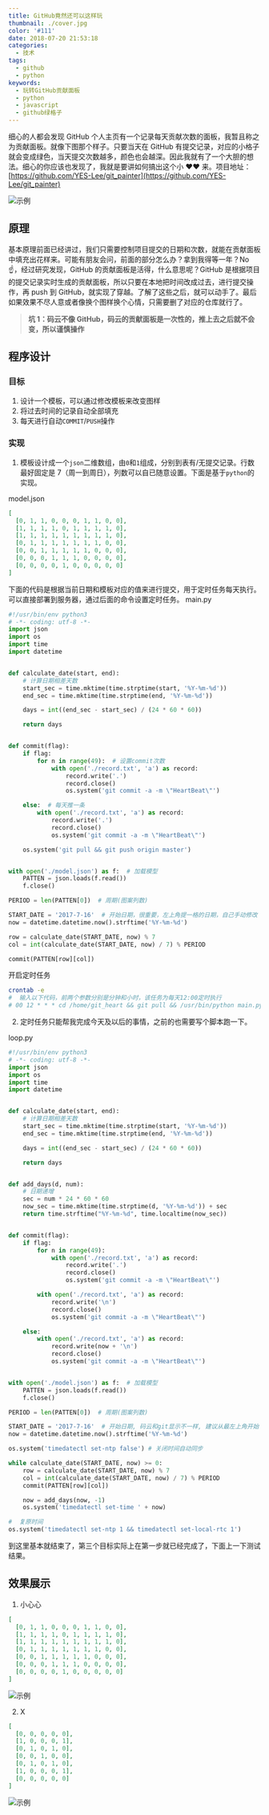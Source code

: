 ```yaml
---
title: GitHub竟然还可以这样玩
thumbnail: ./cover.jpg
color: '#111'
date: 2018-07-20 21:53:18
categories:
  - 技术
tags:
  - github
  - python
keywords:
  - 玩转GitHub贡献面板
  - python
  - javascript
  - github绿格子
---
```


细心的人都会发现 GitHub 个人主页有一个记录每天贡献次数的面板，我暂且称之为贡献面板。就像下图那个样子。只要当天在 GitHub 有提交记录，对应的小格子就会变成绿色，当天提交次数越多，颜色也会越深。因此我就有了一个大胆的想法。细心的你应该也发现了，我就是要讲如何搞出这个小 ❤️❤️ 来。项目地址：[https://github.com/YES-Lee/git_painter](https://github.com/YES-Lee/git_painter)

 <!-- more -->

![示例](./1.png)

## 原理

基本原理前面已经讲过，我们只需要控制项目提交的日期和次数，就能在贡献面板中填充出花样来。可能有朋友会问，前面的部分怎么办？拿到我得等一年？No☝️，经过研究发现，GitHub 的贡献面板是活得，什么意思呢？GitHub 是根据项目的提交记录实时生成的贡献面板，所以只要在本地把时间改成过去，进行提交操作，再 push 到 GitHub，就实现了穿越。了解了这些之后，就可以动手了。最后如果效果不尽人意或者像换个图样换个心情，只需要删了对应的仓库就行了。

> **坑 1：码云不像 GitHub，码云的贡献面板是一次性的，推上去之后就不会变，所以谨慎操作**

## 程序设计

### 目标

1. 设计一个模板，可以通过修改模板来改变图样
2. 将过去时间的记录自动全部填充
3. 每天进行自动`COMMIT`/`PUSH`操作

### 实现

1. 模板设计成一个`json`二维数组，由`0`和`1`组成，分别到表有/无提交记录。行数最好固定是 7（周一到周日），列数可以自已随意设置。下面是基于`python`的实现。

model.json

```json
[
  [0, 1, 1, 0, 0, 0, 1, 1, 0, 0],
  [1, 1, 1, 1, 0, 1, 1, 1, 1, 0],
  [1, 1, 1, 1, 1, 1, 1, 1, 1, 0],
  [0, 1, 1, 1, 1, 1, 1, 1, 0, 0],
  [0, 0, 1, 1, 1, 1, 1, 0, 0, 0],
  [0, 0, 0, 1, 1, 1, 0, 0, 0, 0],
  [0, 0, 0, 0, 1, 0, 0, 0, 0, 0]
]
```

下面的代码是根据当前日期和模板对应的值来进行提交，用于定时任务每天执行。可以直接部署到服务器，通过后面的命令设置定时任务。
main.py

```python
#!/usr/bin/env python3
# -*- coding: utf-8 -*-
import json
import os
import time
import datetime


def calculate_date(start, end):
    # 计算日期相差天数
    start_sec = time.mktime(time.strptime(start, '%Y-%m-%d'))
    end_sec = time.mktime(time.strptime(end, '%Y-%m-%d'))

    days = int((end_sec - start_sec) / (24 * 60 * 60))

    return days


def commit(flag):
    if flag:
        for n in range(49):  # 设置commit次数
            with open('./record.txt', 'a') as record:
                record.write('.')
                record.close()
                os.system('git commit -a -m \"HeartBeat\"')

    else:  # 每天推一条
        with open('./record.txt', 'a') as record:
            record.write('.')
            record.close()
            os.system('git commit -a -m \"HeartBeat\"')

    os.system('git pull && git push origin master')


with open('./model.json') as f:  # 加载模型
    PATTEN = json.loads(f.read())
    f.close()

PERIOD = len(PATTEN[0])  # 周期(图案列数)

START_DATE = '2017-7-16'  # 开始日期，很重要，左上角提一格的日期，自己手动修改
now = datetime.datetime.now().strftime('%Y-%m-%d')

row = calculate_date(START_DATE, now) % 7
col = int(calculate_date(START_DATE, now) / 7) % PERIOD

commit(PATTEN[row][col])
```

开启定时任务

```bash
crontab -e
#  输入以下代码，前两个参数分别是分钟和小时，该任务为每天12:00定时执行
# 00 12 * * * cd /home/git_heart && git pull && /usr/bin/python main.py

```

2. 定时任务只能帮我完成今天及以后的事情，之前的也需要写个脚本跑一下。

loop.py

```python
#!/usr/bin/env python3
# -*- coding: utf-8 -*-
import json
import os
import time
import datetime


def calculate_date(start, end):
    # 计算日期相差天数
    start_sec = time.mktime(time.strptime(start, '%Y-%m-%d'))
    end_sec = time.mktime(time.strptime(end, '%Y-%m-%d'))

    days = int((end_sec - start_sec) / (24 * 60 * 60))

    return days


def add_days(d, num):
    # 日期递增
    sec = num * 24 * 60 * 60
    now_sec = time.mktime(time.strptime(d, '%Y-%m-%d')) + sec
    return time.strftime("%Y-%m-%d", time.localtime(now_sec))


def commit(flag):
    if flag:
        for n in range(49):
            with open('./record.txt', 'a') as record:
                record.write('.')
                record.close()
                os.system('git commit -a -m \"HeartBeat\"')

        with open('./record.txt', 'a') as record:
            record.write('\n')
            record.close()
            os.system('git commit -a -m \"HeartBeat\"')

    else:
        with open('./record.txt', 'a') as record:
            record.write(now + '\n')
            record.close()
            os.system('git commit -a -m \"HeartBeat\"')


with open('./model.json') as f:  # 加载模型
    PATTEN = json.loads(f.read())
    f.close()

PERIOD = len(PATTEN[0])  # 周期(图案列数)

START_DATE = '2017-7-16'  # 开始日期, 码云和git显示不一样, 建议从最左上角开始
now = datetime.datetime.now().strftime('%Y-%m-%d')

os.system('timedatectl set-ntp false') # 关闭时间自动同步

while calculate_date(START_DATE, now) >= 0:
    row = calculate_date(START_DATE, now) % 7
    col = int(calculate_date(START_DATE, now) / 7) % PERIOD
    commit(PATTEN[row][col])

    now = add_days(now, -1)
    os.system('timedatectl set-time ' + now)

#  复原时间
os.system('timedatectl set-ntp 1 && timedatectl set-local-rtc 1')
```

到这里基本就结束了，第三个目标实际上在第一步就已经完成了，下面上一下测试结果。

## 效果展示

1. 小心心

```json
[
  [0, 1, 1, 0, 0, 0, 1, 1, 0, 0],
  [1, 1, 1, 1, 0, 1, 1, 1, 1, 0],
  [1, 1, 1, 1, 1, 1, 1, 1, 1, 0],
  [0, 1, 1, 1, 1, 1, 1, 1, 0, 0],
  [0, 0, 1, 1, 1, 1, 1, 0, 0, 0],
  [0, 0, 0, 1, 1, 1, 0, 0, 0, 0],
  [0, 0, 0, 0, 1, 0, 0, 0, 0, 0]
]
```

![示例](./2.png)

2. X

```json
[
  [0, 0, 0, 0, 0],
  [1, 0, 0, 0, 1],
  [0, 1, 0, 1, 0],
  [0, 0, 1, 0, 0],
  [0, 1, 0, 1, 0],
  [1, 0, 0, 0, 1],
  [0, 0, 0, 0, 0]
]
```

![示例](./3.png)
